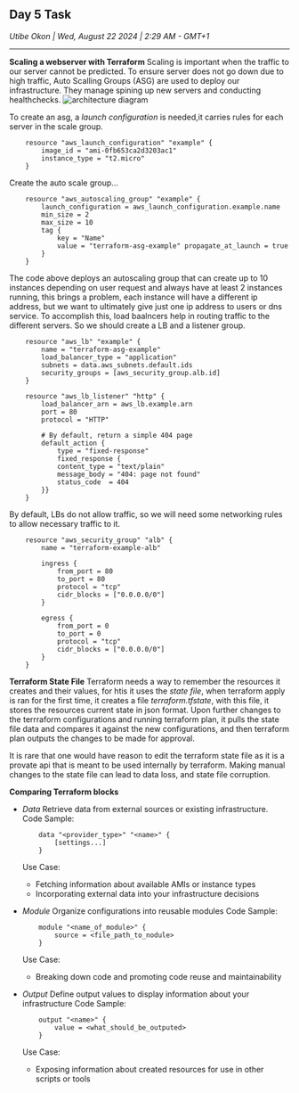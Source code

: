 ## Day 5 Task
_Utibe Okon | Wed, August 22 2024 | 2:29 AM - GMT+1_

---

__Scaling a webserver with Terraform__
Scaling is important when the traffic to our server cannot be predicted. To ensure server does not go down due to high traffic, Auto Scalling Groups (ASG) are used to deploy our infrastructure. They manage spining up new servers and conducting healthchecks.
    ![architecture diagram](https://i.imgur.com/sHNVbHB.png)

To create an asg, a _launch configuration_ is needed,it carries rules for each server in the scale group.
```
    resource "aws_launch_configuration" "example" { 
        image_id = "ami-0fb653ca2d3203ac1" 
        instance_type = "t2.micro"
    }
```
Create the auto scale group...
```
    resource "aws_autoscaling_group" "example" {
        launch_configuration = aws_launch_configuration.example.name
        min_size = 2
        max_size = 10
        tag {
            key = "Name"
            value = "terraform-asg-example" propagate_at_launch = true
        }            
    }
```

The code above deploys an autoscaling group that can create up to 10 instances depending on user request and always have at least 2 instances running, this brings a problem, each instance will have a different ip address, but we want to ultimately give just one ip address to users or dns service. To accomplish this, load baalncers help in routing traffic to the different servers. So we should create a LB and a listener group.
```
    resource "aws_lb" "example" {
        name = "terraform-asg-example" 
        load_balancer_type = "application"
        subnets = data.aws_subnets.default.ids
        security_groups = [aws_security_group.alb.id]
    }

    resource "aws_lb_listener" "http" { 
        load_balancer_arn = aws_lb.example.arn 
        port = 80
        protocol = "HTTP"

        # By default, return a simple 404 page
        default_action {
            type = "fixed-response"
            fixed_response {
            content_type = "text/plain"
            message_body = "404: page not found"
            status_code  = 404
        }}
    }
```
By default, LBs do not allow traffic, so we will need some networking rules to allow necessary traffic to it.
```
    resource "aws_security_group" "alb" { 
        name = "terraform-example-alb"

        ingress {
            from_port = 80
            to_port = 80
            protocol = "tcp"
            cidr_blocks = ["0.0.0.0/0"]
        }

        egress {
            from_port = 0
            to_port = 0
            protocol = "tcp"
            cidr_blocks = ["0.0.0.0/0"]
        } 
    }
```

__Terraform State File__
Terraform needs a way to remember the resources it creates and their values, for htis it uses the _state file_, when terraform apply is ran for the first time, it creates a file _terraform.tfstate_, with this file, it stores the resources current state in json format. Upon further changes to the terrraform configurations and running terraform plan, it pulls the state file data and compares it against the new configurations, and then terraform plan outputs the changes to be made for approval. 

It is rare that one would have reason to edit the terraform state file as it is a provate api that is meant to be used internally by terraform. Making manual changes to the state file can lead to data loss, and state file corruption.


__Comparing Terraform blocks__
- _Data_
Retrieve data from external sources or existing infrastructure.
    Code Sample:
    ```
        data "<provider_type>" "<name>" {
            [settings...]
        }
    ```
    Use Case:
    - Fetching information about available AMIs or instance types
    - Incorporating external data into your infrastructure decisions

- _Module_
Organize configurations into reusable modules
    Code Sample:
    ```
        module "<name_of_module>" {
            source = <file_path_to_nodule>
        }
    ```
    Use Case:
    - Breaking down code and promoting code reuse and maintainability

- _Output_
Define output values to display information about your infrastructure
    Code Sample:
    ```
        output "<name>" {
            value = <what_should_be_outputed>
        }
    ```
    Use Case:
    - Exposing information about created resources for use in other scripts or tools
